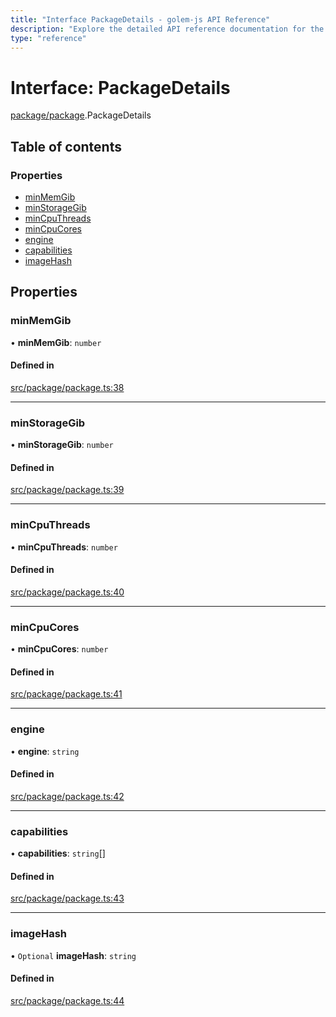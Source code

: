 ```yaml
---
title: "Interface PackageDetails - golem-js API Reference"
description: "Explore the detailed API reference documentation for the Interface PackageDetails within the golem-js SDK for the Golem Network."
type: "reference"
---
```

# Interface: PackageDetails

[package/package](../modules/package_package).PackageDetails

## Table of contents

### Properties

- [minMemGib](package_package.PackageDetails#minmemgib)
- [minStorageGib](package_package.PackageDetails#minstoragegib)
- [minCpuThreads](package_package.PackageDetails#mincputhreads)
- [minCpuCores](package_package.PackageDetails#mincpucores)
- [engine](package_package.PackageDetails#engine)
- [capabilities](package_package.PackageDetails#capabilities)
- [imageHash](package_package.PackageDetails#imagehash)

## Properties

### minMemGib

• **minMemGib**: `number`

#### Defined in

[src/package/package.ts:38](https://github.com/golemfactory/golem-js/blob/e7ac9e9/src/package/package.ts#L38)

___

### minStorageGib

• **minStorageGib**: `number`

#### Defined in

[src/package/package.ts:39](https://github.com/golemfactory/golem-js/blob/e7ac9e9/src/package/package.ts#L39)

___

### minCpuThreads

• **minCpuThreads**: `number`

#### Defined in

[src/package/package.ts:40](https://github.com/golemfactory/golem-js/blob/e7ac9e9/src/package/package.ts#L40)

___

### minCpuCores

• **minCpuCores**: `number`

#### Defined in

[src/package/package.ts:41](https://github.com/golemfactory/golem-js/blob/e7ac9e9/src/package/package.ts#L41)

___

### engine

• **engine**: `string`

#### Defined in

[src/package/package.ts:42](https://github.com/golemfactory/golem-js/blob/e7ac9e9/src/package/package.ts#L42)

___

### capabilities

• **capabilities**: `string`[]

#### Defined in

[src/package/package.ts:43](https://github.com/golemfactory/golem-js/blob/e7ac9e9/src/package/package.ts#L43)

___

### imageHash

• `Optional` **imageHash**: `string`

#### Defined in

[src/package/package.ts:44](https://github.com/golemfactory/golem-js/blob/e7ac9e9/src/package/package.ts#L44)
